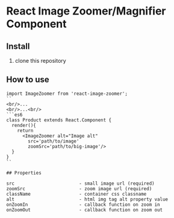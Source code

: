 # React Image Zoomer/Magnifier Component

## Install
1. clone this repository

## How to use
```es6
import ImageZoomer from 'react-image-zoomer';
``
<br/>...
<br/>...<br/>
```es6
class Product extends React.Component {
  render(){
    return
      <ImageZoomer alt="Image alt"
        src='path/to/image'
        zoomSrc='path/to/big-image'/>
  }
}
``

## Properties

src                        - small image url (required)                
zoomSrc                    - zoom image url (required)                 
className                  - container css classname                   
alt                        - html img tag alt property value           
onZoomIn                   - callback function on zoom in              
onZoomOut                  - callback function on zoom out             
